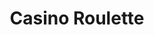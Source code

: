 ---
title: "Casino Roulette"
description: "A Casio Roulette Style Game using VRFlad's Point System"
pubDate: "Feb 13 2023"
code: "2"
setUpDifficulty: "1/5"
heroImage: "../../heroImages/ps_casino_roulette.png"
---
